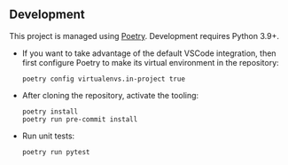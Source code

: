 ## Development
This project is managed using [Poetry](https://python-poetry.org/).
Development requires Python 3.9+.

* If you want to take advantage of the default VSCode integration, then first
  configure Poetry to make its virtual environment in the repository:
  ```
  poetry config virtualenvs.in-project true
  ```
* After cloning the repository, activate the tooling:
  ```
  poetry install
  poetry run pre-commit install
  ```
* Run unit tests:
  ```
  poetry run pytest
  ```
